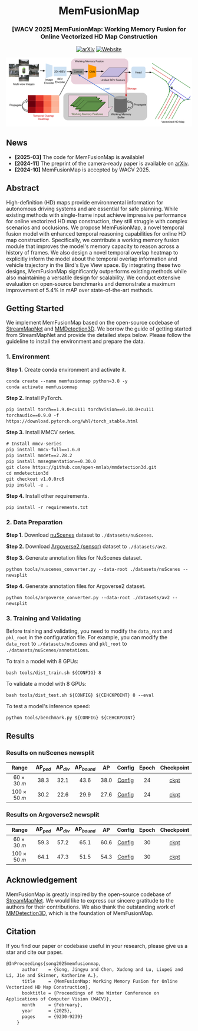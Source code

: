 <div align="center">
  <h1>MemFusionMap</h1>
  
  <h3>[WACV 2025] MemFusionMap: Working Memory Fusion for Online Vectorized HD Map Construction </h3>
  
  [![arXiv](https://img.shields.io/badge/arXiv-Paper-<COLOR>.svg)](https://arxiv.org/abs/2409.18737)
  [![Website](https://img.shields.io/badge/website-%3CCOLOR%3E.svg)](https://song-jingyu.github.io/MemFusionMap/)

  <img src="./resources/Overview.svg" width="950px">
</div>

## News
- **[2025-03]** The code for MemFusionMap is available!
- **[2024-11]** The preprint of the camera-ready paper is available on [arXiv](https://arxiv.org/abs/2409.18737).
- **[2024-10]** MemFusionMap is accepted by WACV 2025.

## Abstract
High-definition (HD) maps provide environmental information for autonomous driving systems and are essential for safe planning. While existing methods with single-frame input achieve impressive performance for online vectorized HD map construction, they still struggle with complex scenarios and occlusions. We propose MemFusionMap, a novel temporal fusion model with enhanced temporal reasoning capabilities for online HD map construction. Specifically, we contribute a working memory fusion module that improves the model's memory capacity to reason across a history of frames. We also design a novel temporal overlap heatmap to explicitly inform the model about the temporal overlap information and vehicle trajectory in the Bird's Eye View space. By integrating these two designs, MemFusionMap significantly outperforms existing methods while also maintaining a versatile design for scalability. We conduct extensive evaluation on open-source benchmarks and demonstrate a maximum improvement of 5.4% in mAP over state-of-the-art methods.

## Getting Started
We implement MemFusionMap based on the open-source codebase of [StreamMapNet](https://github.com/yuantianyuan01/StreamMapNet) and [MMDetection3D](https://github.com/open-mmlab/mmdetection3d). We borrow the guide of getting started from StreamMapNet and provide the detailed steps below. Please follow the guideline to install the environment and prepare the data.

### 1. Environment
**Step 1.** Create conda environment and activate it.

```
conda create --name memfusionmap python=3.8 -y
conda activate memfusionmap
```

**Step 2.** Install PyTorch.

```
pip install torch==1.9.0+cu111 torchvision==0.10.0+cu111 torchaudio==0.9.0 -f https://download.pytorch.org/whl/torch_stable.html
```

**Step 3.** Install MMCV series.

```
# Install mmcv-series
pip install mmcv-full==1.6.0
pip install mmdet==2.28.2
pip install mmsegmentation==0.30.0
git clone https://github.com/open-mmlab/mmdetection3d.git
cd mmdetection3d
git checkout v1.0.0rc6 
pip install -e .
```

**Step 4.** Install other requirements.

```
pip install -r requirements.txt
```

### 2. Data Preparation
**Step 1.** Download [nuScenes](https://www.nuscenes.org/download) dataset to `./datasets/nuScenes`.

**Step 2.** Download [Argoverse2 (sensor)](https://argoverse.github.io/user-guide/getting_started.html#download-the-datasets) dataset to `./datasets/av2`.

**Step 3.** Generate annotation files for NuScenes dataset.

```
python tools/nuscenes_converter.py --data-root ./datasets/nuScenes --newsplit
```

**Step 4.** Generate annotation files for Argoverse2 dataset.

```
python tools/argoverse_converter.py --data-root ./datasets/av2 --newsplit
```

### 3. Training and Validating
Before training and validating, you need to modify the `data_root` and `pkl_root` in the configuration file. For example, you can modify the `data_root` to `./datasets/nuScenes` and `pkl_root` to `./datasets/nuScenes/annotations`.

To train a model with 8 GPUs:

```
bash tools/dist_train.sh ${CONFIG} 8
```

To validate a model with 8 GPUs:

```
bash tools/dist_test.sh ${CONFIG} ${CEHCKPOINT} 8 --eval
```

To test a model's inference speed:

```
python tools/benchmark.py ${CONFIG} ${CEHCKPOINT}
```

## Results

### Results on nuScenes newsplit
| Range            | $\mathrm{AP}_{ped}$ | $\mathrm{AP}_{div}$ | $\mathrm{AP}_{bound}$ | $\mathrm{AP}$ | Config                                                      | Epoch | Checkpoint                                                                                              |
|:----------------:|:-------------------:|:-------------------:|:---------------------:|:------------:|:------------------------------------------------------------:|:-----:|:--------------------------------------------------------------------------------------------------------:|
| $60\times 30\ m$ | 38.3               | 32.1               | 43.6                 | 38.0         | [Config](./plugin/configs/memfusionmap_nusc_newsplit_480_60x30_24e.py)    | 24    | [ckpt](https://drive.google.com/file/d/1fYPzpkbo_QNsHAA_j2SBhZ0DMFoE2Vly/view?usp=sharing)            |
| $100\times 50\ m$| 30.2               | 22.6               | 29.9                 | 27.6         | [Config](./plugin/configs/memfusionmap_nusc_newsplit_480_100x50_24e.py)   | 24    | [ckpt](https://drive.google.com/file/d/1pGnt4H4Bz3CBlpg02krI11qXInityUUy/view?usp=sharing)            |

### Results on Argoverse2 newsplit
| Range            | $\mathrm{AP}_{ped}$ | $\mathrm{AP}_{div}$ | $\mathrm{AP}_{bound}$ | $\mathrm{AP}$ | Config                                                     | Epoch | Checkpoint                                                                                             |
|:----------------:|:-------------------:|:-------------------:|:---------------------:|:------------:|:----------------------------------------------------------:|:-----:|:-------------------------------------------------------------------------------------------------------:|
| $60\times 30\ m$ | 59.3               | 57.2               | 65.1                 | 60.6         | [Config](./plugin/configs/memfusionmap_av2_newsplit_608_60x30_30e.py)   | 30    | [ckpt](https://drive.google.com/file/d/1HgS3kCWGAJDWlHV6df6JZ8c3f5_lLRbz/view?usp=sharing)           |
| $100\times 50\ m$| 64.1               | 47.3               | 51.5                 | 54.3         | [Config](./plugin/configs/memfusionmap_av2_newsplit_608_100x50_30e.py5)  | 30    | [ckpt](https://drive.google.com/file/d/1UQ7noNyOhSzfN4IDUxiOshNSZzNVrBgj/view?usp=sharing)           |

<!-- ### Results on NuScenes oldsplit
| Range | $\mathrm{AP}_{ped}$ | $\mathrm{AP}_{div}$| $\mathrm{AP}_{bound}$ | $\mathrm{AP}$ | Config | Epoch | Checkpoint |
| :---: |   :---:  |  :---:  | :---:      |:---:|:---:|:---:   | :---:      |
| $60\times 30\ m$ | 61.7| 66.3 | 62.1 | 63.4 | [Config](./plugin/configs/nusc_baseline_480_60x30_30e.py) | 30| [ckpt](https://drive.google.com/file/d/1-n6DGu23KkSO8PFfJ01ofmtUed0zOMZ_/view?usp=share_link)| -->

## Acknowledgement
MemFusionMap is greatly inspired by the open-source codebase of [StreamMapNet](https://github.com/yuantianyuan01/StreamMapNet). We would like to express our sincere gratitude to the authors for their contributions. We also thank the outstanding work of [MMDetection3D](https://github.com/open-mmlab/mmdetection3d), which is the foundation of MemFusionMap.

## Citation
If you find our paper or codebase useful in your research, please give us a star and cite our paper.
```
@InProceedings{song2025memfusionmap,
      author    = {Song, Jingyu and Chen, Xudong and Lu, Liupei and Li, Jie and Skinner, Katherine A.},
      title     = {MemFusionMap: Working Memory Fusion for Online Vectorized HD Map Construction},
      booktitle = {Proceedings of the Winter Conference on Applications of Computer Vision (WACV)},
      month     = {February},
      year      = {2025},
      pages     = {9230-9239}
    }
```
